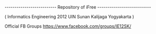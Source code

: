 -------------------------- Repository of iFree ---------------------------

( Informatics Engineering 2012 UIN Sunan Kalijaga Yogyakarta )

Official FB Groups
    https://www.facebook.com/groups/IE12SK/
    
